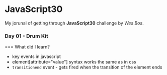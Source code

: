 # JavaScript30

My jorunal of getting through __JavaScript30__ challenge by *Wes Bos*.

### Day 01 - Drum Kit
===
What did I learn?

+ key events in javascript
+ element[attribute="value"] syntax works the same as in css
+ `transitionend` event - gets fired when the transition of the element ends
